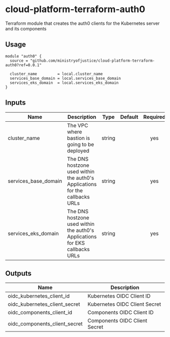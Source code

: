 # cloud-platform-terraform-auth0

Terraform module that creates the auth0 clients for the Kubernetes server and its components

## Usage

```hcl
module "auth0" {
  source = "github.com/ministryofjustice/cloud-platform-terraform-auth0?ref=0.0.1"

  cluster_name         = local.cluster_name
  services_base_domain = local.services_base_domain
  services_eks_domain  = local.services_eks_domain
}
```

## Inputs

|         Name          |                     Description               | Type   | Default | Required |
|-----------------------|-----------------------------------------------|:------:|:-------:|:--------:|
| cluster_name          | The VPC where bastion is going to be deployed | string |         | yes      |
| services_base_domain  | The DNS hostzone used within the auth0's Applications for the callbacks URLs| string | | yes |
| services_eks_domain   | The DNS hostzone used within the auth0's Applications for EKS callbacks URLs| string | | yes |

## Outputs

|           Name                |          Description          |
|-------------------------------|-------------------------------|
| oidc_kubernetes_client_id     | Kubernetes OIDC Client ID     |
| oidc_kubernetes_client_secret | Kubernetes OIDC Client Secret |
| oidc_components_client_id     | Components OIDC Client ID     |
| oidc_components_client_secret | Components OIDC Client Secret |
